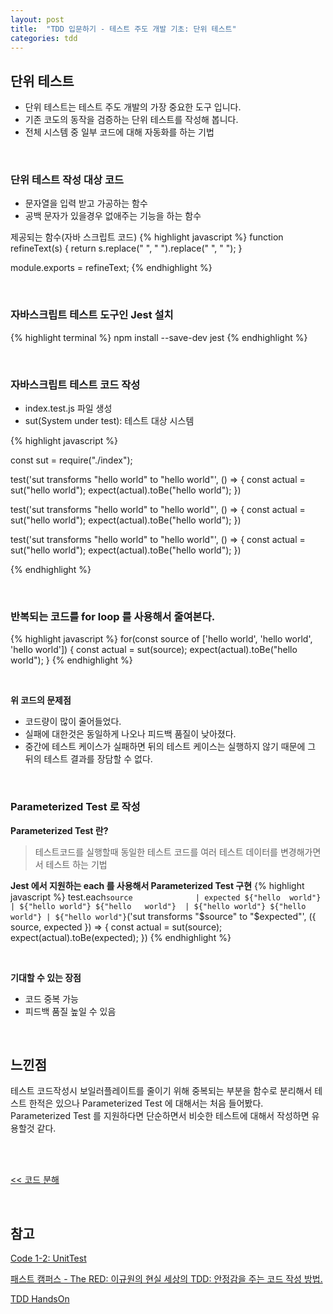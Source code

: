 ```yaml
---
layout: post
title:  "TDD 입문하기 - 테스트 주도 개발 기초: 단위 테스트"
categories: tdd
---
```


## 단위 테스트
- 단위 테스트는 테스트 주도 개발의 가장 중요한 도구 입니다.
- 기존 코도의 동작을 검증하는 단위 테스트를 작성해 봅니다.
- 전체 시스템 중 일부 코드에 대해 자동화를 하는 기법

<br>

### 단위 테스트 작성 대상 코드
- 문자열을 입력 받고 가공하는 함수
- 공백 문자가 있을경우 없애주는 기능을 하는 함수

제공되는 함수(자바 스크립트 코드)
{% highlight javascript %}
function refineText(s) {
    return s.replace("    ", " ").replace("  ", " ");
}

module.exports = refineText;
{% endhighlight %}

<br>

### 자바스크립트 테스트 도구인 Jest 설치
{% highlight terminal %}
npm install --save-dev jest
{% endhighlight %}

<br>

### 자바스크립트 테스트 코드 작성
- index.test.js 파일 생성
- sut(System under test): 테스트 대상 시스템

{% highlight javascript %}

const sut = require("./index");

test('sut transforms "hello  world" to "hello world"', () => {
    const actual = sut("hello  world");
    expect(actual).toBe("hello world");
})

test('sut transforms "hello    world" to "hello world"', () => {
    const actual = sut("hello    world");
    expect(actual).toBe("hello world");
})

test('sut transforms "hello   world" to "hello world"', () => {
    const actual = sut("hello   world");
    expect(actual).toBe("hello world");
})

{% endhighlight %}

<br>

### 반복되는 코드를 for loop 를 사용해서 줄여본다.
{% highlight javascript %}
for(const source of ['hello  world', 'hello   world', 'hello    world']) {
    const actual = sut(source);
    expect(actual).toBe("hello world");
}
{% endhighlight %}

<br>

**위 코드의 문제점**
- 코드량이 많이 줄어들었다.
- 실패에 대한것은 동일하게 나오나 피드백 품질이 낮아졌다.
- 중간에 테스트 케이스가 실패하면 뒤의 테스트 케이스는 실행하지 않기 때문에 그 뒤의 테스트 결과를 장담할 수 없다.

<br>

### Parameterized Test 로 작성

**Parameterized Test 란?**
> 테스트코드를 실행할때 동일한 테스트 코드를 여러 테스트 데이터를 변경해가면서 테스트 하는 기법

**Jest 에서 지원하는 each 를 사용해서 Parameterized Test 구현**
{% highlight javascript %}
test.each`
    source              | expected
    ${"hello  world"}   | ${"hello world"}
    ${"hello   world"}  | ${"hello world"}
    ${"hello    world"} | ${"hello world"}
`('sut transforms "$source" to "$expected"', ({ source, expected }) => {
    const actual = sut(source);
    expect(actual).toBe(expected);
})
{% endhighlight %}

<br>

**기대할 수 있는 장점**
- 코드 중복 가능
- 피드백 품질 높일 수 있음

<br>

## 느낀점
테스트 코드작성시 보일러플레이트를 줄이기 위해 중복되는 부분을 함수로 분리해서 테스트 한적은 있으나 Parameterized Test 에 대해서는 처음 들어봤다.
Parameterized Test 를 지원하다면 단순하면서 비슷한 테스트에 대해서 작성하면 유용할것 같다.


<br>
<br>

[<< 코드 분해](./2-basic-tdd-3-decomposition-code)

<br>

## 참고
[Code 1-2: UnitTest](https://github.com/LeeYoonSam/InitiateTDDHandsOn/tree/main/TEXT-REFINER)

[패스트 캠퍼스 - The RED: 이규원의 현실 세상의 TDD: 안정감을 주는 코드 작성 방법.](https://www.fastcampus.co.kr/dev_red_ygw)

[TDD HandsOn](https://github.com/gyuwon/TDDHandsOn)
